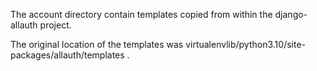 The account directory contain templates copied from within the django-allauth project. 

The original location of the templates was virtualenvlib/python3.10/site-packages/allauth/templates .
